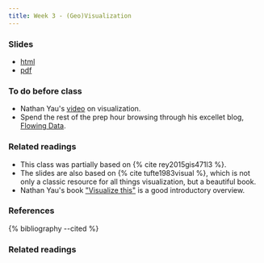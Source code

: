 ```yaml
---
title: Week 3 - (Geo)Visualization
---
```


### Slides

- [html](../slides/lecture_03.html)
- [pdf](../slides/lecture_03.pdf)

### To do before class

* Nathan Yau's [video](https://www.youtube.com/watch?v=j8g4_ee27Tk) on
  visualization.
* Spend the rest of the prep hour browsing through his excellet blog, [Flowing Data](http://flowingdata.com/).

### Related readings

* This class was partially based on {% cite rey2015gis471l3 %}.
* The slides are also based on {% cite tufte1983visual %}, which is not only a
  classic resource for all things visualization, but a beautiful book.
* Nathan Yau's book ["Visualize this"](http://flowingdata.com/visualize-this/)
  is a good introductory overview.

### References

{% bibliography --cited %}


### Related readings


